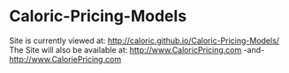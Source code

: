 # Caloric-Pricing-Models
Site is currently viewed at: http://caloric.github.io/Caloric-Pricing-Models/ 
The Site will also be available at: http://www.CaloricPricing.com -and-
http://www.CaloriePricing.com
